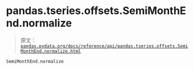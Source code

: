 # pandas.tseries.offsets.SemiMonthEnd.normalize

> 原文：[`pandas.pydata.org/docs/reference/api/pandas.tseries.offsets.SemiMonthEnd.normalize.html`](https://pandas.pydata.org/docs/reference/api/pandas.tseries.offsets.SemiMonthEnd.normalize.html)

```py
SemiMonthEnd.normalize
```
